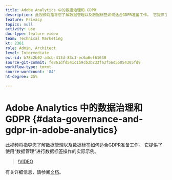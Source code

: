 ```yaml
---
title: Adobe Analytics 中的数据治理和 GDPR
description: 此视频将指导您了解数据管理以及数据标签如何适合GDPR准备工作。 它提供了使用“数据管理”进行数据标签操作的实际示例。
feature: Privacy
topics: null
activity: use
doc-type: feature video
team: Technical Marketing
kt: 2361
role: Admin, Architect
level: Intermediate
exl-id: b78c2b02-a4cb-413d-83c1-ec6a6ef61630
source-git-commit: fe861dfd541c1b9cb3b233fa3f56d55054305fd9
workflow-type: tm+mt
source-wordcount: '84'
ht-degree: 25%

---
```


# Adobe Analytics 中的数据治理和 GDPR {#data-governance-and-gdpr-in-adobe-analytics}

此视频将指导您了解数据管理以及数据标签如何适合GDPR准备工作。 它提供了使用“数据管理”进行数据标签操作的实际示例。

>[!VIDEO](https://video.tv.adobe.com/v/25455/?quality=12)

有关详细信息，请参阅[文档](https://experienceleague.adobe.com/docs/analytics/admin/data-governance/an-gdpr-overview.html?lang=en)。
